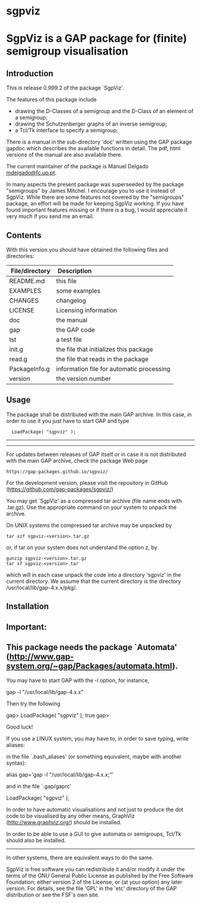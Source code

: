 # sgpviz
SgpViz is a GAP package for (finite) semigroup visualisation
============================================================
Introduction
------------

This is release 0.999.2 of  the package `SgpViz'.

The features of this package include

- drawing the D-Classes of a semigroup and the D-Class of an element of a semigroup;
- drawing the Schutzenberger graphs of an inverse semigroup;
- a Tcl/Tk interface to specify a semigroup;

There is a manual in the sub-directory 'doc' written using the GAP package
gapdoc which describes the available functions in detail. The pdf, html
versions of the manual are also available there.

The current maintainer of the package is Manuel Delgado <mdelgado@fc.up.pt>.

In many aspects the present package was superseeded by the package "semigroups" by James Mitchel. I encourage you to use it instead of SgpViz. While there are some features not covered by the "semigroups" package, an effort will be made for keeping SgpViz working.
If you  have found important features missing or if there is a bug, I would appreciate it very much if you send me an email.

Contents
--------
With this version you should have obtained the following files and directories:

| File/directory | Description |
|:-----|:------|
|README.md|   this file|
|EXAMPLES|	some examples|
|CHANGES|	changelog|
|LICENSE|	Licensing information|
|doc  |	the manual|
|gap  |the GAP code|
|tst  |	a test file|
|init.g| the file that initializes this package|
|read.g |         		the file that reads in the package|
|PackageInfo.g	| information file for automatic processing|
|version	|the version number|

Usage
-----
The package shall be distributed with the main GAP archive. In this case, in
order to use it you just have to start GAP and type

      LoadPackage( "sgpviz" );

------------------------------
------------------------------
For updates between releases of GAP itself or in case it is not distributed
with the main GAP archive, check the package Web page

    https://gap-packages.github.io/sgpviz/

For the development version, please visit the repository in GitHub (https://github.com/gap-packages/sgpviz/)

You may get `SgpViz' as a compressed tar archive (file name ends with
.tar.gz). Use the appropriate command on your system to unpack the
archive.

On UNIX systems the compressed tar archive may be unpacked by

    tar xzf sgpviz-<version>.tar.gz

or, if tar on your system does not understand the option z, by

    gunzip sgpviz-<version>.tar.gz
    tar xf sgpviz-<version>.tar

which will in each case unpack the code into a directory 'sgpviz'
in the current directory. We assume that the current directory is the
directory /usr/local/lib/gap-4.x.x/pkg/.

Installation
------------

Important:
----------

This package needs the package `Automata' (http://www.gap-system.org/~gap/Packages/automata.html).
-----------------------------------------


You may have to start GAP with the -l option, for instance,

gap -l "/usr/local/lib/gap-4.x.x"

Then try the following

gap> LoadPackage( "sgpviz" ); 
true
gap>

Good luck!

If you use a LINUX system, you may have to, in order to save typing, write
aliases: 

in the file `.bash_aliases' (or something equivalent, maybe with another syntax): 

alias gap='gap -l "/usr/local/lib/gap-4.x.x;"'

and in the file `.gap/gaprc'

LoadPackage( "sgpviz" ); 

In order to have automatic visualisations and not just to produce the dot code to be visualised by any other means, GraphViz (http://www.graphviz.org/) should be installed.

In order to be able to use a GUI to give automata or semigroups, Tcl/Tk should also be installed.

----------
In other systems, there are equivalent ways to do the same.

SgpViz is free software you can redistribute it and/or modify it
under the terms of the GNU General Public License as published by the
Free Software Foundation; either version 2 of the License, or (at your
option) any later version. For details, see the file 'GPL' in the
'etc' directory of the GAP distribution or see the FSF's own site.
